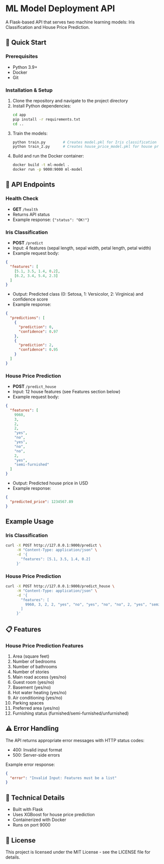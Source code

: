 # ML Model Deployment API

A Flask-based API that serves two machine learning models: Iris Classification and House Price Prediction.

## 🚀 Quick Start

### Prerequisites
- Python 3.9+
- Docker
- Git

### Installation & Setup

1. Clone the repository and navigate to the project directory
2. Install Python dependencies:
   ```bash
   cd app
   pip install -r requirements.txt
   cd ..
   ```
3. Train the models:
   ```bash
   python train.py        # Creates model.pkl for Iris classification
   python train_2.py      # Creates house_price_model.pkl for house price prediction
   ```
4. Build and run the Docker container:
   ```bash
   docker build -t ml-model .
   docker run -p 9000:9000 ml-model
   ```

## 📡 API Endpoints

### Health Check
- **GET** `/health`
- Returns API status
- Example response: `{"status": "OK!"}`

### Iris Classification
- **POST** `/predict`
- Input: 4 features (sepal length, sepal width, petal length, petal width)
- Example request body:

```json
{
  "features": [
    [5.1, 3.5, 1.4, 0.2],
    [6.2, 3.4, 5.4, 2.3]
  ]
}
```
- Output: Predicted class (0: Setosa, 1: Versicolor, 2: Virginica) and confidence score
- Example response:

```json
{
  "predictions": [
    {
      "prediction": 0,
      "confidence": 0.97
    },
    {
      "prediction": 2,
      "confidence": 0.95
    }
  ]
}
```

### House Price Prediction
- **POST** `/predict_house`
- Input: 12 house features (see Features section below)
- Example request body:

```json
{
  "features": [
    9960,
    3,
    2,
    2,
    "yes",
    "no",
    "yes",
    "no",
    "no",
    2,
    "yes",
    "semi-furnished"
  ]
}
```
- Output: Predicted house price in USD
- Example response:
```json
{
  "predicted_price": 1234567.89
}
```

## Example Usage

### Iris Classification

```bash
curl -X POST http://127.0.0.1:9000/predict \
     -H "Content-Type: application/json" \
     -d '{
       "features": [5.1, 3.5, 1.4, 0.2]
     }'
```

### House Price Prediction

```bash
curl -X POST http://127.0.0.1:9000/predict_house \
     -H "Content-Type: application/json" \
     -d '{
       "features": [
         9960, 3, 2, 2, "yes", "no", "yes", "no", "no", 2, "yes", "semi-furnished"
       ]
     }'
```

## 📋 Features

### House Price Prediction Features
1. Area (square feet)
2. Number of bedrooms
3. Number of bathrooms
4. Number of stories
5. Main road access (yes/no)
6. Guest room (yes/no)
7. Basement (yes/no)
8. Hot water heating (yes/no)
9. Air conditioning (yes/no)
10. Parking spaces
11. Preferred area (yes/no)
12. Furnishing status (furnished/semi-furnished/unfurnished)

## ⚠️ Error Handling

The API returns appropriate error messages with HTTP status codes:
- 400: Invalid input format
- 500: Server-side errors

Example error response:
```json
{
  "error": "Invalid Input: Features must be a list"
}
```

## 🔧 Technical Details

- Built with Flask
- Uses XGBoost for house price prediction
- Containerized with Docker
- Runs on port 9000

## 📝 License

This project is licensed under the MIT License - see the LICENSE file for details.



